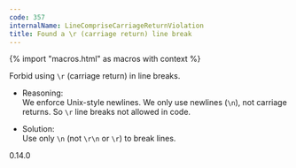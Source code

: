 ```yaml
---
code: 357
internalName: LineCompriseCarriageReturnViolation
title: Found a \r (carriage return) line break
---
```


{% import "macros.html" as macros with context %}

Forbid using `\r` (carriage return) in line breaks.

  - Reasoning:  
    We enforce Unix-style newlines. We only use newlines (`\n`), not
    carriage returns. So `\r` line breaks not allowed in code.

  - Solution:  
    Use only `\n` (not `\r\n` or `\r`) to break lines.

<div class="versionadded">

0.14.0

</div>